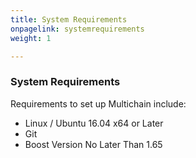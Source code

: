 ```yaml
---
title: System Requirements
onpagelink: systemrequirements
weight: 1

---
```


### **System Requirements**

Requirements to set up Multichain include:

*   Linux / Ubuntu 16.04 x64 or Later
*   Git
*   Boost Version No Later Than 1.65

